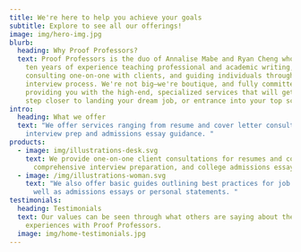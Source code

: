 ```yaml
---
title: We're here to help you achieve your goals
subtitle: Explore to see all our offerings!
image: img/hero-img.jpg
blurb:
  heading: Why Proof Professors?
  text: Proof Professors is the duo of Annalise Mabe and Ryan Cheng who have over
    ten years of experience teaching professional and academic writing,
    consulting one-on-one with clients, and guiding individuals through the
    interview process. We're not big—we're boutique, and fully committed to
    providing you with the high-end, specialized services that will get you one
    step closer to landing your dream job, or entrance into your top schools.
intro:
  heading: What we offer
  text: "We offer services ranging from resume and cover letter consultation to
    interview prep and admissions essay guidance. "
products:
  - image: img/illustrations-desk.svg
    text: We provide one-on-one client consultations for resumes and cover letters,
      comprehensive interview preparation, and college admissions essays.
  - image: /img/illustrations-woman.svg
    text: "We also offer basic guides outlining best practices for job documents as
      well as admissions essays or personal statements. "
testimonials:
  heading: Testimonials
  text: Our values can be seen through what others are saying about their positive
    experiences with Proof Professors.
  image: img/home-testimonials.jpg
---
```


